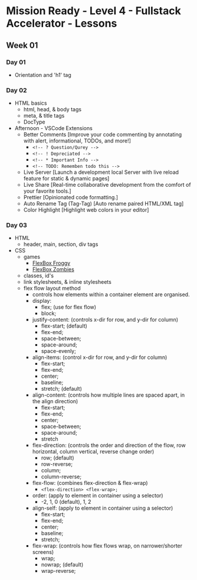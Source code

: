 # Mission Ready - Level 4 - Fullstack Accelerator - Lessons

## Week 01

### Day 01

- Orientation and 'h1' tag

### Day 02

- HTML basics
  - html, head, & body tags
  - meta, & title tags
  - DocType
- Afternoon - VSCode Extensions
  - Better Comments [Improve your code commenting by annotating with alert, informational, TODOs, and more!]
    - ```<!-- ? Question/Qurey -->```
    - ```<!-- ! Depreciated -->```
    - ```<!-- * Important Info -->```
    - ```<!-- TODO: Rememben todo this -->```
  - Live Server [Launch a development local Server with live reload feature for static & dynamic pages]
  - Live Share [Real-time collaborative development from the comfort of your favorite tools.]
  - Prettier [Opinionated code formatting.]
  - Auto Rename Tag (Tag-Tag) [Auto rename paired HTML/XML tag]
  - Color Highlight [Highlight web colors in your editor]

### Day 03

- HTML
  - header, main, section, div tags
- CSS
  - games
    - [FlexBox Froggy](https://flexboxfroggy.com/)
    - [FlexBox Zombies](https://mastery.games/flexboxzombies/)
  - classes, id's
  - link stylesheets, & inline stylesheets
  - flex flow layout method
    - controls how elements within a container element are organised.
    - display: 
      - flex; (use for flex flow)
      - block;
    - justify-content: (controls x-dir for row, and y-dir for column)
      - flex-start; (default)
      - flex-end; 
      - space-between;
      - space-around;
      - space-evenly;
    - align-items: (control x-dir for row, and y-dir for column)
      - flex-start;
      - flex-end;
      - center;
      - baseline;
      - stretch; (default)
    - align-content: (controls how multiple lines are spaced apart, in the align direction)
      - flex-start;
      - flex-end;
      - center;
      - space-between;
      - space-around;
      - stretch
    - flex-direction: (controls the order and direction of the flow, row horizontal, column vertical, reverse change order)
      - row; (default)
      - row-reverse;
      - column;
      - column-reverse;
    - flex-flow: (combines flex-direction & flex-wrap)
      - ```<flex-direction> <flex-wrap>;```
    - order: (apply to element in container using a selector)
      - -2, 1, 0 (default), 1, 2
    - align-self: (apply to element in container using a selector)
      - flex-start;
      - flex-end;
      - center;
      - baseline;
      - stretch;
    - flex-wrap: (controls how flex flows wrap, on narrower/shorter screens)
      - wrap;
      - nowrap; (default)
      - wrap-reverse;
    
  

